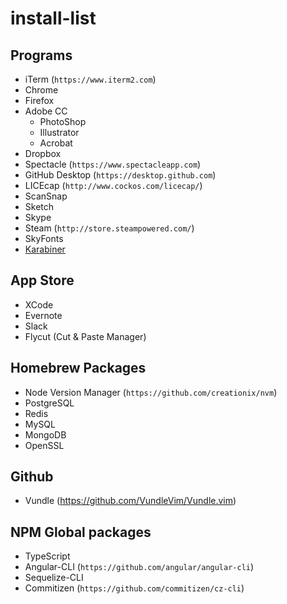 # install-list

## Programs

- iTerm (`https://www.iterm2.com`)
- Chrome
- Firefox
- Adobe CC
  - PhotoShop
  - Illustrator
  - Acrobat
- Dropbox
- Spectacle (`https://www.spectacleapp.com`)
- GitHub Desktop (`https://desktop.github.com`)
- LICEcap (`http://www.cockos.com/licecap/`)
- ScanSnap
- Sketch
- Skype
- Steam (`http://store.steampowered.com/`)
- SkyFonts
- [Karabiner](https://pqrs.org/osx/karabiner/)

## App Store

- XCode
- Evernote
- Slack
- Flycut (Cut & Paste Manager)

## Homebrew Packages

- Node Version Manager (`https://github.com/creationix/nvm`)
- PostgreSQL
- Redis
- MySQL
- MongoDB
- OpenSSL

## Github

- Vundle (https://github.com/VundleVim/Vundle.vim)

## NPM Global packages

- TypeScript
- Angular-CLI (`https://github.com/angular/angular-cli`)
- Sequelize-CLI
- Commitizen (`https://github.com/commitizen/cz-cli`)
